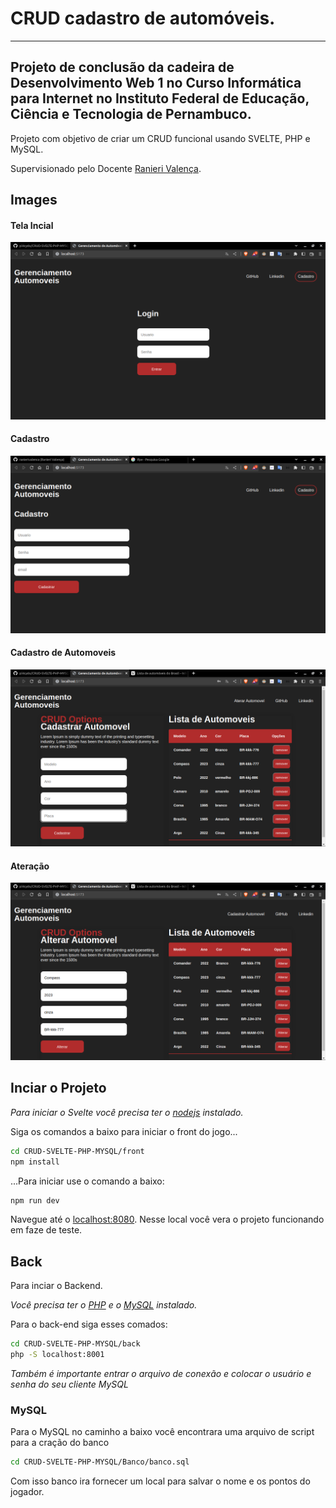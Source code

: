 # CRUD cadastro de automóveis.

---

## Projeto de conclusão da cadeira de Desenvolvimento Web 1 no Curso Informática para Internet no Instituto Federal de Educação, Ciência e Tecnologia de Pernambuco.

Projeto com objetivo de criar um CRUD funcional usando SVELTE, PHP e MySQL.

Supervisionado pelo Docente [Ranieri Valença](https://github.com/ranierivalenca).

## Images
#### Tela Incial
![](./Img/inicio.png)

#### Cadastro
![](./Img/cadastroUsu.png)

#### Cadastro de Automoveis
![](./Img/Cadastro.png)

#### Ateração
![](./Img/alterar.png)


## Inciar o Projeto
*Para iniciar o Svelte você precisa ter o [nodejs](https://nodejs.org/en/) instalado.*

Siga os comandos a baixo para iniciar o front do jogo...

```bash
cd CRUD-SVELTE-PHP-MYSQL/front
npm install
```

...Para iniciar use o comando a baixo:

```bash
npm run dev
```

Navegue até o  [localhost:8080](http://localhost:8080). Nesse local você vera o projeto funcionando em faze de teste.

## Back
Para inciar o Backend.

*Você precisa ter o [PHP](https://www.php.net/downloads.php) e o [MySQL](https://www.mysql.com/downloads/) instalado.*

Para o back-end siga esses comados:

```bash
cd CRUD-SVELTE-PHP-MYSQL/back
php -S localhost:8001
```

*Também é importante entrar o arquivo de conexão e colocar o usuário e senha do seu cliente MySQL*

### MySQL
Para o MySQL no caminho a baixo você encontrara uma arquivo de script para a cração do banco
```bash
cd CRUD-SVELTE-PHP-MYSQL/Banco/banco.sql
```
Com isso banco ira fornecer um local para salvar o nome e os pontos do jogador.